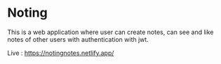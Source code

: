 # Noting
This is a web application where user can create notes, can see and like notes of other users with authentication with jwt.

Live : https://notingnotes.netlify.app/
